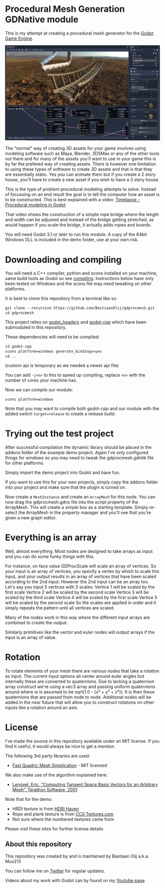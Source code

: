 Procedural Mesh Generation GDNative module
==========================================

This is my attempt at creating a procedural mesh generator for the [Godot Game Engine](https://godotengine.org/).

![example](https://github.com/BastiaanOlij/gdprocmesh/raw/master/example.png) 

The "normal" way of creating 3D assets for your game involves using modeling software such as Maya, Blender, 3DSMax or any of the other tools out there and for many of the assets you'll want to use in your game this is by far the prefered way of creating assets. There is however one limitation to using these types of software to create 3D assets and that is that they are essentially static. Yes you can animate them but if you create a 2 story house, you'll have to create a new asset if you wish to have a 3 story house.

This is the type of problem procedural modeling attempts to solve. Instead of focussing on an end result the goal is to tell the computer how an asset is to be constructed. 
This is best explained with a video:
[Timelapse - Procedural modeling in Godot](https://youtu.be/X574IIBgOko)

That video shows the construction of a simple rope bridge where the length and width can be adjusted and instead of the bridge getting stretched, as would happen if you scale the bridge, it actually adds ropes and boards.

You will need Godot 3.1 or later to run this module.
A copy of the 64bit Windows DLL is included in the demo folder, use at your own risk.

Downloading and compiling
=========================
You will need a C++ compiler, python and scons installed on your machine, same build tools as Godot so see [compiling](http://docs.godotengine.org/en/latest/development/compiling/index.html).
Instructions below have only been tested on Windows and the scons file may need tweaking on other platforms.

It is best to clone this repository from a terminal like so:
```
git clone --recursive https://github.com/BastiaanOlij/gdprocmesh.git
cd gdprocmesh
```

This project relies on [godot_headers](https://github.com/GodotNativeTools/godot_headers) and [godot-cpp](https://github.com/GodotNativeTools/godot-cpp) which have been submoduled in this repository.

These dependencies will need to be compiled:
```
cd godot-cpp
scons platform=windows generate_bindings=yes
cd ..
```
(custom api is temporary as we needed a newer api file)

You can add ```-j<n>``` to this to speed up compiling, replace ```<n>``` with the number of cores your machine has.

Now we can compile our module:
```
scons platform=windows
```

Note that you may want to compile both godot-cpp and our module with the added switch ```target=release``` to create a release build.

Trying out the test project
===========================
After successful compilation the dynamic library should be placed in the addons folder of the example demo project. Again I've only configured things for windows so you may need to tweak the gdprocmesh.gdnlib file for other platforms.

Simply import the demo project into Godot and have fun.

If you want to use this for your own projects, simply copy the addons folder into your project and make sure that the plugin is turned on.

Now create a ```MeshInstance``` and create an ```ArrayMesh``` for this node. You can now drag the gdprocmesh.gdns file into the script property of the ArrayMesh. This will create a simple box as a starting template.
Simply re-select the ArrayMesh in the property manager and you'll see that you're given a new graph editor.

Everything is an array
======================
Well, almost everything. Most nodes are designed to take arrays as input and you can do some funky things with this. 

For instance, on face value GDProcScale will scale an array of vertices. So your input is an array of vertices, you specify a vertex by which to scale this input, and your output results in an array of vertices that have been scaled according to the 2nd input.
However the 2nd input can be an array too. Let's say you input 5 vertices with 3 scales:
Vertice 1 will be scaled by the first scale
Vertice 2 will be scaled by the second scale
Vertice 3 will be scaled by the third scale
Vertice 4 will be scaled by the first scale
Vertice 5 will be scaled by the second scale
So the scales are applied in order and it simply repeats the pattern until all vertices are scaled.

Many of the nodes work in this way where the different input arrays are combined to create the output. 

Similarly primitives like the vector and euler nodes will output arrays if the input is an array of value.

Rotation
========
To rotate elements of your mesh there are various nodes that take a rotation as input. The current input options all center around euler angles but internally these are converted to quaternions.
Due to lacking a quaternion array construct we're using a vec3 array and passing uniform quaternions around where w is assumed to be sqrt(1.0 - (x² + y² + z²)).
It is then these quaternions that are passed from node to node.
Additional nodes will be added in the near future that will allow you to construct rotations on other inputs like a rotation around an axis.

License
=======
I've made the source in this repository available under an MIT license. If you find it useful, it would always be nice to get a mention.

The following 3rd party libraries are used:

* [Fast Quadric Mesh Simplication](https://github.com/sp4cerat/Fast-Quadric-Mesh-Simplification) - MIT licensed

We also make use of the algorithm explained here:

* [Lengyel, Eric. “Computing Tangent Space Basis Vectors for an Arbitrary Mesh”. Terathon Software, 2001](http://www.terathon.com/code/tangent.html)

Note that for the demo:

* HRDI texture is from [HDRI Haven](https://hdrihaven.com)
* Rope and plank texture is from [CC0 Textures.com](https://cc0textures.com)
* Not sure where the numbered textures came from

Please visit these sites for further license details

About this repository
---------------------
This repository was created by and is maintained by Bastiaan Olij a.k.a. Mux213

You can follow me on [Twitter](https://twitter.com/mux213) for regular updates.

Videos about my work with Godot can by found on my [Youtube page](https://www.youtube.com/BastiaanOlij)
